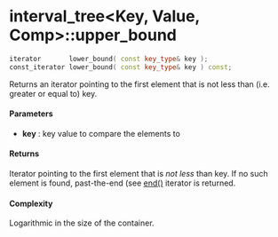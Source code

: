 # interval_tree<Key, Value, Comp>::upper_bound

```cpp
iterator       lower_bound( const key_type& key );
const_iterator lower_bound( const key_type& key ) const;
```

Returns an iterator pointing to the first element that is not less than (i.e. greater or equal to) key.

#### Parameters

- **key** : key value to compare the elements to

#### Returns

Iterator pointing to the first element that is *not less* than key. If no such element is found, past-the-end (see [end()](end.md) iterator is returned.

#### Complexity

Logarithmic in the size of the container.